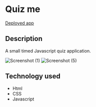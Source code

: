 # Quiz me 
[Deployed app](https://araceligonzales.github.io/quizme/)
## Description 

A small timed Javascript quiz application.

![Screenshot (1)](https://user-images.githubusercontent.com/96930713/165637747-aee8da83-3b8b-4196-a5e5-8a91639a309f.png)
![Screenshot (5)](https://user-images.githubusercontent.com/96930713/165637758-1e2042a8-b5df-46f0-8d60-cc2c1745e5c6.png)
## Technology used 

* Html
* CSS 
* Javascript

## 
